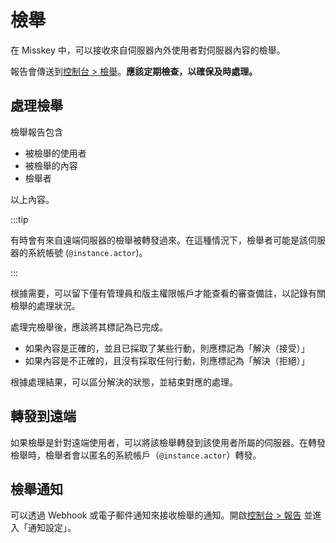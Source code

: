 # 檢舉

在 Misskey 中，可以接收來自伺服器內外使用者對伺服器內容的檢舉。

報告會傳送到[控制台 > 檢舉](x-mi-web://admin/abuses)。**應該定期檢查，以確保及時處理。**

## 處理檢舉

檢舉報告包含

- 被檢舉的使用者
- 被檢舉的內容
- 檢舉者

以上內容。

:::tip

有時會有來自遠端伺服器的檢舉被轉發過來。在這種情況下，檢舉者可能是該伺服器的系統帳號 (`@instance.actor`)。

:::

根據需要，可以留下僅有管理員和版主權限帳戶才能查看的審查備註，以記錄有關檢舉的處理狀況。

處理完檢舉後，應該將其標記為已完成。

- 如果內容是正確的，並且已採取了某些行動，則應標記為「解決（接受）」
- 如果內容是不正確的，且沒有採取任何行動，則應標記為「解決（拒絕）」

根據處理結果，可以區分解決的狀態，並結束對應的處理。

## 轉發到遠端

如果檢舉是針對遠端使用者，可以將該檢舉轉發到該使用者所屬的伺服器。在轉發檢舉時，檢舉者會以匿名的系統帳戶（`@instance.actor`）轉發。

## 檢舉通知

可以透過 Webhook 或電子郵件通知來接收檢舉的通知。開啟[控制台 > 報告](x-mi-web://admin/abuses) 並進入「通知設定」。
